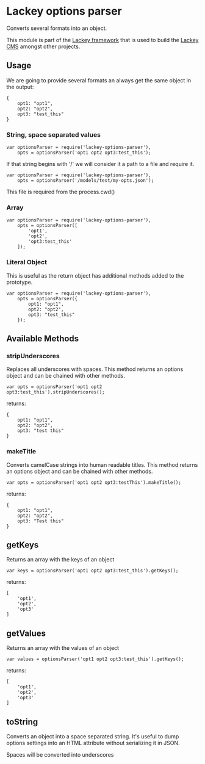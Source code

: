 # Lackey options parser

Converts several formats into an object.

This module is part of the [Lackey framework](https://www.npmjs.com/package/lackey-framework) that is used to build the [Lackey CMS](http://lackey.io) amongst other projects.

## Usage
We are going to provide several formats an always get the same object in the output:

	{
        opt1: "opt1",
        opt2: "opt2",
        opt3: "test_this"
    }
### String, space separated values

    var optionsParser = require('lackey-options-parser'),
        opts = optionsParser('opt1 opt2 opt3:test_this');

If that string begins with '/' we will consider it a path to a file and require it. 
    
    var optionsParser = require('lackey-options-parser'),
        opts = optionsParser('/models/test/my-opts.json');

This file is required from the process.cwd()

### Array

    var optionsParser = require('lackey-options-parser'),
        opts = optionsParser([
        	'opt1', 
        	'opt2', 
        	'opt3:test_this'
        ]);
        
### Literal Object
This is useful as the return object has additional methods added to the prototype.

    var optionsParser = require('lackey-options-parser'),
        opts = optionsParser({
            opt1: "opt1",
            opt2: "opt2",
            opt3: "test_this"
        });
       

## Available Methods

### stripUnderscores
Replaces all underscores with spaces. This method returns an options object and can be chained with other methods.

	var opts = optionsParser('opt1 opt2 opt3:test_this').stripUnderscores();
	
returns:

	{
        opt1: "opt1",
        opt2: "opt2",
        opt3: "test this"
    }

### makeTitle
Converts camelCase strings into human readable titles. This method returns an options object and can be chained with other methods.

	var opts = optionsParser('opt1 opt2 opt3:testThis').makeTitle();

returns:

	{
        opt1: "opt1",
        opt2: "opt2",
        opt3: "Test this"
    }

## getKeys
Returns an array with the keys of an object

	var keys = optionsParser('opt1 opt2 opt3:test_this').getKeys();
	
returns:

	[
		'opt1',
		'opt2',
		'opt3'
	]

## getValues
Returns an array with the values of an object

	var values = optionsParser('opt1 opt2 opt3:test_this').getKeys();
	
returns:

	[
		'opt1',
		'opt2',
		'opt3'
	]

## toString
Converts an object into a space separated string. It's useful to dump options settings into an HTML attribute without serializing it in JSON.

Spaces will be converted into underscores

